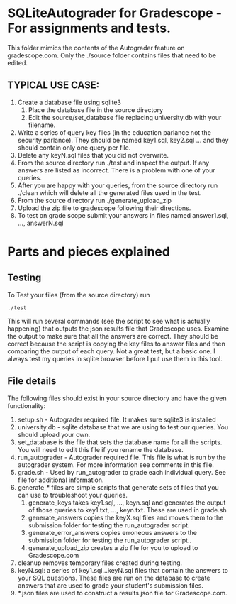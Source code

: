 # SQLiteAutograder for Gradescope - For assignments and tests.

This folder mimics the contents of the Autograder feature on gradescope.com. 
Only the ./source folder contains files that need to be edited. 

## TYPICAL USE CASE:

1. Create a database file using sqlite3 
   1. Place the database file in the source directory
   2. Edit the source/set_database file replacing university.db with your filename.
2. Write a series of query key files (in the education parlance not the security parlance). They should be named key1.sql, key2.sql ... and they should contain only one query per file. 
3. Delete any keyN.sql files that you did not overwrite.
4. From the source directory run ./test and inspect the output. If any answers are listed as incorrect. There is a problem with one of your queries. 
5. After you are happy with your queries, from the source directory run ./clean which will delete all the generated files used in the test. 
6. From the source directory run ./generate_upload_zip
7. Upload the zip file to gradescope following their directions.
8. To test on grade scope submit your answers in files named answer1.sql, ..., answerN.sql

# Parts and pieces explained

## Testing

To Test your files (from the source directory) run 

`./test` 

This will run several commands (see the script to see what is actually happening) that outputs the json results file that Gradescope uses. Examine the output to make sure that all the answers are correct. They should be correct because the script is copying the key files to answer files and then comparing the output of each query. Not a great test, but a basic one. I always test my queries in sqlite browser before I put use them in this tool. 

## File details
The following files should exist in your source directory and have the given functionality:

1. setup.sh - Autograder required file. It makes sure sqlite3 is installed
2. university.db - sqlite database that we are using to test our queries. You should upload your own. 
3. set_database is the file that sets the database name for all the scripts. You will need to edit this file if you rename the database. 
4. run_autograder - Autograder required file. This file is what is run by the autograder system. For more information see comments in this file. 
5. grade.sh - Used by run_autograder to grade each individual query. See file for additional information. 
6. generate_* files are simple scripts that generate sets of files that you can use to troubleshoot your queries.
    1. generate_keys takes key1.sql, ..., keyn.sql and generates the output of those queries to key1.txt, ..., keyn.txt. These are used in grade.sh
    2. generate_answers copies the keyX.sql files and moves them to the submission folder for testing the run_autograder script. 
    3. generate_error_answers copies erroneous answers to the submission folder for testing the run_autograder script.. 
    4. generate_upload_zip creates a zip file for you to upload to Gradescope.com
7. cleanup removes temporary files created during testing. 
8. keyN.sql: a series of key1.sql...keyN.sql files that contain the answers to your SQL questions. These files are run on the database to create answers that are used to grade your student's submission files. 
9. *.json files are used to construct a results.json file for Gradescope.com.
